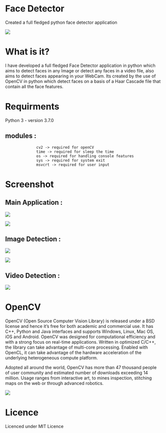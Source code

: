 # Face Detector

  Created a full fledged python face detector application

![](https://i1.wp.com/omgfoss.com/wp-content/uploads/2018/08/opencv_hor_900_1.jpg?ssl=1)


# What is it?

I have developed a full fledged Face Detector application in python which aims to detect faces in any Image or detect any faces in a video file, also aims to detect faces appearing in your WebCam. Its created by the use of OpenCV in python which detect faces on a basis of a Haar Cascade file that contain all the face features.


# Requirments

Python 3 - version 3.7.0

## modules :

                  cv2 -> required for openCV
                  time -> required for sleep the time
                  os -> required for handling console features
                  sys -> required for system exit
                  msvcrt -> required for user input
                  

# Screenshot

## Main Application :

![](https://github.com/ashish7zeph/python-opencv-face-detector/blob/master/screenshots/img1.png)

![](https://github.com/ashish7zeph/python-opencv-face-detector/blob/master/screenshots/img2.png)

## Image Detection :

![](https://github.com/ashish7zeph/python-opencv-face-detector/blob/master/screenshots/img3.png)

![](https://github.com/ashish7zeph/python-opencv-face-detector/blob/master/screenshots/img4.png)

## Video Detection :

![](https://github.com/ashish7zeph/python-opencv-face-detector/blob/master/screenshots/img5.png)


# OpenCV

OpenCV (Open Source Computer Vision Library) is released under a BSD license and hence it’s free for both academic and commercial use. It has C++, Python and Java interfaces and supports Windows, Linux, Mac OS, iOS and Android. OpenCV was designed for computational efficiency and with a strong focus on real-time applications. Written in optimized C/C++, the library can take advantage of multi-core processing. Enabled with OpenCL, it can take advantage of the hardware acceleration of the underlying heterogeneous compute platform.

Adopted all around the world, OpenCV has more than 47 thousand people of user community and estimated number of downloads exceeding 14 million. Usage ranges from interactive art, to mines inspection, stitching maps on the web or through advanced robotics.

![](https://pbs.twimg.com/media/DaRikLNUwAApkUp.jpg)


# Licence

Licenced under MIT Licence
